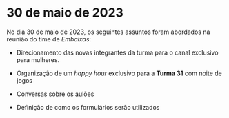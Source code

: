 # 30 de maio de  2023

No dia 30 de maio de 2023, os seguintes assuntos foram abordados na reunião do time de *Embaixas*:
	
* Direcionamento das novas integrantes da turma para o canal exclusivo para mulheres.
	
* Organização de um *happy hour* exclusivo para a **Turma 31** com noite de jogos

* Conversas sobre os aulões

*	Definição de como os formulários serão utilizados
